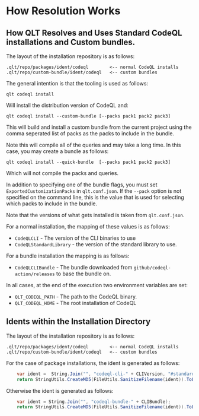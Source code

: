 # How Resolution Works 

## How QLT Resolves and Uses Standard CodeQL installations and Custom bundles.

The layout of the installation repository is as follows:

```
.qlt/repo/packages/ident/codeql        <-- normal CodeQL installs
.qlt/repo/custom-bundle/ident/codeql   <-- custom bundles
```

The general intention is that the tooling is used as follows:

```
qlt codeql install 
```

Will install the distribution version of CodeQL and:

```
qlt codeql install --custom-bundle [--packs pack1 pack2 pack3]
```

This will build and install a custom bundle from the current project using the comma seperated 
list of packs as the packs to include in the bundle. 

Note this will compile all of the queries and may take a long time. In this case, you may create a bundle as follows:

```
qlt codeql install --quick-bundle  [--packs pack1 pack2 pack3]
```

Which will not compile the packs and queries. 

In addition to specifying one of the bundle flags, you must set `ExportedCustomizationPacks` in `qlt.conf.json`. 
If the `--pack` option is not specified on the command line, this is the value that is used for selecting which packs
to include in the bundle. 

Note that the versions of what gets installed is taken from `qlt.conf.json`. 

For a normal installation, the mapping of these values is as follows:

- `CodeQLCLI` - The version of the CLI binaries to use
- `CodeQLStandardLibrary` - the version of the standard library to use. 

For a bundle installation the mapping is as follows:

- `CodeQLCLIBundle` - The bundle downloaded from `github/codeql-action/releases` to base the bundle on. 

In all cases, at the end of the execution two environment variables are set:
- `QLT_CODEQL_PATH` - The path to the CodeQL binary. 
- `QLT_CODEQL_HOME` - The root installation of CodeQL

## Idents within the Installation Directory 

The layout of the installation repository is as follows:

```
.qlt/repo/packages/ident/codeql        <-- normal CodeQL installs
.qlt/repo/custom-bundle/ident/codeql   <-- custom bundles
```

For the case of package installations, the ident is generated as follows:

```C#
	var ident =  String.Join("", "codeql-cli-" + CLIVersion, "#standard-library-ident-" ,StandardLibraryIdent);
	return StringUtils.CreateMD5(FileUtils.SanitizeFilename(ident)).ToLower();
```

Otherwise the ident is generated as follows:

```C#
    var ident = String.Join("", "codeql-bundle-" + CLIBundle);
    return StringUtils.CreateMD5(FileUtils.SanitizeFilename(ident)).ToLower();
```